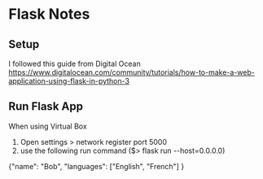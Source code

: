 # Flask Notes

## Setup

I followed this guide from Digital Ocean
https://www.digitalocean.com/community/tutorials/how-to-make-a-web-application-using-flask-in-python-3



## Run Flask App

When using Virtual Box 
1. Open settings > network register port 5000 
2. use the following run command ($> flask run --host=0.0.0.0)

{"name": "Bob", 
"languages": ["English", "French"]
}